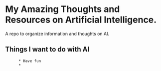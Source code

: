 # My Amazing Thoughts and Resources on Artificial Intelligence.
A repo to organize information and thoughts on AI.
## Things I want to do with AI

          * Have fun
          * 
